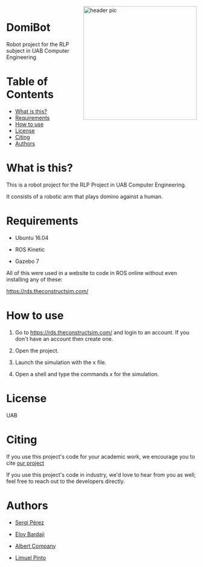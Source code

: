 <img src="https://i.pinimg.com/originals/9d/4f/c7/9d4fc74f015e5db77b2a05e6ce915d9b.jpg" align="right" width="300" alt="header pic"/>

# DomiBot

Robot project for the RLP subject in UAB Computer Engineering


# Table of Contents
   * [What is this?](#what-is-this)
   * [Requirements](#requirements)
   * [How to use](#how-to-use)
   * [License](#license)
   * [Citing](#citing)
   * [Authors](#authors)

# What is this?

This is a robot project for the RLP Project in UAB Computer Engineering.

It consists of a robotic arm that plays domino against a human.

# Requirements

- Ubuntu 16.04

- ROS Kinetic

- Gazebo 7

All of this were used in a website to code in ROS online without even installing any of these:

https://rds.theconstructsim.com/

# How to use

1. Go to https://rds.theconstructsim.com/ and login to an account. If you don't have an account then create one.

2. Open the project.

3. Launch the simulation with the x file.

4. Open a shell and type the commands x for the simulation.

# License 

UAB

# Citing

If you use this project's code for your academic work, we encourage you to cite [our project](https://github.com/jlimu/DomiBot) 

If you use this project's code in industry, we'd love to hear from you as well; feel free to reach out to the developers directly.

# Authors

- [Sergi Pérez](https://github.com/Sergipemu/)

- [Eloy Bardaji](https://github.com/eloybp/)

- [Albert Company](https://github.com/albertcom23/)

- [Limuel Pinto](https://github.com/jlimu/)
